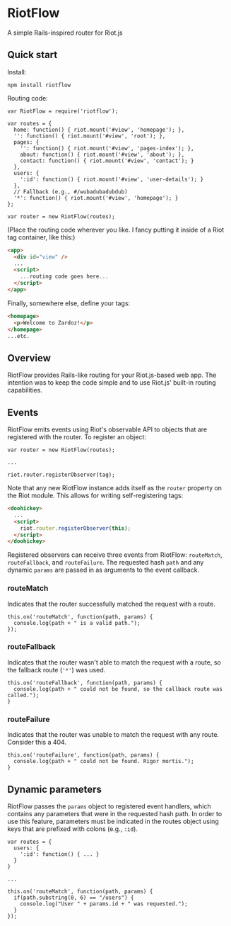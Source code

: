# RiotFlow
A simple Rails-inspired router for Riot.js

## Quick start

Install:

`npm install riotflow`

Routing code:

```node
var RiotFlow = require('riotflow');

var routes = {
  home: function() { riot.mount('#view', 'homepage'); },
  '': function() { riot.mount('#view', 'root'); },
  pages: {
    '': function() { riot.mount('#view', 'pages-index'); },
    about: function() { riot.mount('#view', 'about'); },
    contact: function() { riot.mount('#view', 'contact'); }
  },
  users: {
    ':id': function() { riot.mount('#view', 'user-details'); }
  },
  // Fallback (e.g., #/wubadubadubdub)
  '*': function() { riot.mount('#view', 'homepage'); }
};

var router = new RiotFlow(routes);
```

(Place the routing code wherever you like. I fancy putting it inside of a Riot tag container, like this:)

```html
<app>
  <div id="view" />
  ...
  <script>
    ...routing code goes here...
  </script>
</app>
```

Finally, somewhere else, define your tags:

```html
<homepage>
  <p>Welcome to Zardoz!</p>
</homepage>
...etc.
```

## Overview

RiotFlow provides Rails-like routing for your Riot.js-based web app. The intention was to keep the code simple and to use Riot.js' built-in routing capabilities.

## Events

RiotFlow emits events using Riot's observable API to objects that are registered with the router. To register an object:

```node
var router = new RiotFlow(routes);

...

riot.router.registerObserver(tag);
```

Note that any new RiotFlow instance adds itself as the `router` property on the Riot module. This allows for writing self-registering tags:

```html
<doohickey>
  ...
  <script>
    riot.router.registerObserver(this);
  </script>
</doohickey>
```

Registered observers can receive three events from RiotFlow: `routeMatch`, `routeFallback`, and `routeFailure`. The requested hash `path` and any dynamic `params` are passed in as arguments to the event callback.

### routeMatch

Indicates that the router successfully matched the request with a route.

```node
this.on('routeMatch', function(path, params) {
  console.log(path + " is a valid path.");
});
```

### routeFallback

Indicates that the router wasn't able to match the request with a route, so the fallback route (`'*'`) was used.

```node
this.on('routeFallback', function(path, params) {
  console.log(path + " could not be found, so the callback route was called.");
}
```

### routeFailure

Indicates that the router was unable to match the request with any route. Consider this a 404.

```node
this.on('routeFailure', function(path, params) {
  console.log(path + " could not be found. Rigor mortis.");
}
```

## Dynamic parameters

RiotFlow passes the `params` object to registered event handlers, which contains any parameters that were in the requested hash path. In order to use this feature, parameters must be indicated in the routes object using keys that are prefixed with colons (e.g., `:id`).

```node
var routes = {
  users: {
    ':id': function() { ... }
  }
}

...

this.on('routeMatch', function(path, params) {
  if(path.substring(0, 6) == "/users") {
    console.log("User " + params.id + " was requested.");
  }
});
```
